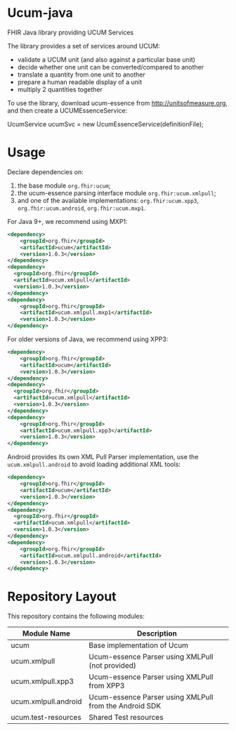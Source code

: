 # Ucum-java
FHIR Java library providing UCUM Services

The library provides a set of services around UCUM:

- validate a UCUM unit (and also against a particular base unit)
- decide whether one unit can be converted/compared to another
- translate a quantity from one unit to another 
- prepare a human readable display of a unit 
- multiply 2 quantities together

To use the library, download ucum-essence from http://unitsofmeasure.org, and then create a UCUMEssenceService:

UcumService ucumSvc = new UcumEssenceService(definitionFile);

# Usage

Declare dependencies on: 
1. the base module `org.fhir:ucum`;
2. the ucum-essence parsing interface module `org.fhir:ucum.xmlpull`; 
3. and one of the available implementations: `org.fhir:ucum.xpp3`, `org.fhir:ucum.android`, `org.fhir:ucum.mxp1`. 

For Java 9+, we recommend using MXP1:
```xml
<dependency>
    <groupId>org.fhir</groupId>
    <artifactId>ucum</artifactId>
    <version>1.0.3</version>
</dependency>
<dependency>
  <groupId>org.fhir</groupId>
  <artifactId>ucum.xmlpull</artifactId>
  <version>1.0.3</version>
</dependency>
<dependency>
    <groupId>org.fhir</groupId>
    <artifactId>ucum.xmlpull.mxp1</artifactId>
    <version>1.0.3</version>
</dependency>
```

For older versions of Java, we recommend using XPP3: 
```xml
<dependency>
    <groupId>org.fhir</groupId>
    <artifactId>ucum</artifactId>
    <version>1.0.3</version>
</dependency>
<dependency>
  <groupId>org.fhir</groupId>
  <artifactId>ucum.xmlpull</artifactId>
  <version>1.0.3</version>
</dependency>
<dependency>
    <groupId>org.fhir</groupId>
    <artifactId>ucum.xmlpull.xpp3</artifactId>
    <version>1.0.3</version>
</dependency>
```

Android provides its own XML Pull Parser implementation, use the `ucum.xmlpull.android` to avoid loading additional XML tools: 
```xml
<dependency>
    <groupId>org.fhir</groupId>
    <artifactId>ucum</artifactId>
    <version>1.0.3</version>
</dependency>
<dependency>
  <groupId>org.fhir</groupId>
  <artifactId>ucum.xmlpull</artifactId>
  <version>1.0.3</version>
</dependency>
<dependency>
    <groupId>org.fhir</groupId>
    <artifactId>ucum.xmlpull.android</artifactId>
    <version>1.0.3</version>
</dependency>
```

# Repository Layout

This repository contains the following modules:

| Module Name          | Description                                            |
| -------------------- |--------------------------------------------------------|
| ucum                 | Base implementation of Ucum                            | 
| ucum.xmlpull         | Ucum-essence Parser using XMLPull (not provided)       |
| ucum.xmlpull.xpp3    | Ucum-essence Parser using XMLPull from XPP3            |
| ucum.xmlpull.android | Ucum-essence Parser using XMLPull from the Android SDK |
| ucum.test-resources  | Shared Test resources                                  |

